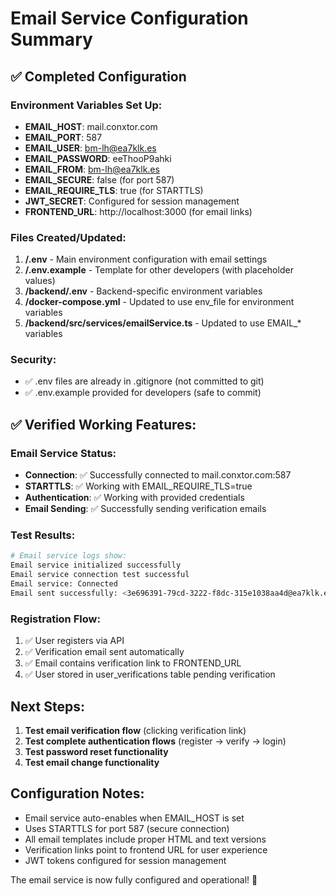# Email Service Configuration Summary

## ✅ Completed Configuration

### Environment Variables Set Up:
- **EMAIL_HOST**: mail.conxtor.com
- **EMAIL_PORT**: 587
- **EMAIL_USER**: bm-lh@ea7klk.es  
- **EMAIL_PASSWORD**: eeThooP9ahki
- **EMAIL_FROM**: bm-lh@ea7klk.es
- **EMAIL_SECURE**: false (for port 587)
- **EMAIL_REQUIRE_TLS**: true (for STARTTLS)
- **JWT_SECRET**: Configured for session management
- **FRONTEND_URL**: http://localhost:3000 (for email links)

### Files Created/Updated:
1. **/.env** - Main environment configuration with email settings
2. **/.env.example** - Template for other developers (with placeholder values)
3. **/backend/.env** - Backend-specific environment variables
4. **/docker-compose.yml** - Updated to use env_file for environment variables
5. **/backend/src/services/emailService.ts** - Updated to use EMAIL_* variables

### Security:
- ✅ .env files are already in .gitignore (not committed to git)
- ✅ .env.example provided for developers (safe to commit)

## ✅ Verified Working Features:

### Email Service Status:
- **Connection**: ✅ Successfully connected to mail.conxtor.com:587
- **STARTTLS**: ✅ Working with EMAIL_REQUIRE_TLS=true
- **Authentication**: ✅ Working with provided credentials
- **Email Sending**: ✅ Successfully sending verification emails

### Test Results:
```bash
# Email service logs show:
Email service initialized successfully
Email service connection test successful  
Email service: Connected
Email sent successfully: <3e696391-79cd-3222-f8dc-315e1038aa4d@ea7klk.es>
```

### Registration Flow:
1. ✅ User registers via API
2. ✅ Verification email sent automatically
3. ✅ Email contains verification link to FRONTEND_URL
4. ✅ User stored in user_verifications table pending verification

## Next Steps:
1. **Test email verification flow** (clicking verification link)
2. **Test complete authentication flows** (register → verify → login)
3. **Test password reset functionality**
4. **Test email change functionality**

## Configuration Notes:
- Email service auto-enables when EMAIL_HOST is set
- Uses STARTTLS for port 587 (secure connection)
- All email templates include proper HTML and text versions
- Verification links point to frontend URL for user experience
- JWT tokens configured for session management

The email service is now fully configured and operational! 🎉